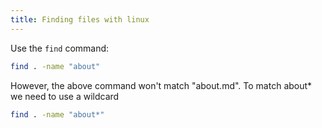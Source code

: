 ```yaml
---
title: Finding files with linux
---
```


Use the `find` command:

```sh
find . -name "about"
```

However, the above command won't match "about.md". To match about* we need to use a wildcard

```sh
find . -name "about*"
```
